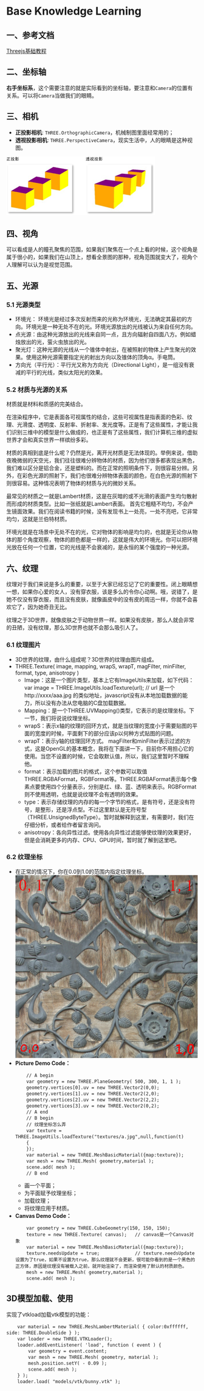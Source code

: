 # Base Knowledge Learning

## 一、参考文档

[Threejs基础教程](http://www.hewebgl.com/article/articledir/1)

## 二、坐标轴

**右手坐标系**，这个需要注意的就是实际看到的坐标轴，要注意和`Camera`的位置有关系。可以将`Camera`当做我们的眼睛。

## 三、相机

* **正投影相机**: `THREE.OrthographicCamera`，机械制图里面经常用的；
* **透视投影相机**: `THREE.PerspectiveCamera`，现实生活中，人的眼睛是这种视图。

![../img/CameraType.png](../img/CameraType.png)

## 四、视角

可以看成是人的瞳孔聚焦的范围，如果我们聚焦在一个点上看的时候，这个视角是属于很小的，如果我们在山顶上，想看全景图的那种，视角范围就变大了，视角个人理解可以认为是视觉范围。

## 五、光源

### 5.1 光源类型

* 环境光： 环境光是经过多次反射而来的光称为环境光，无法确定其最初的方向。环境光是一种无处不在的光。环境光源放出的光线被认为来自任何方向。
* 点光源：由这种光源放出的光线来自同一点，且方向辐射自四面八方。例如蜡烛放出的光，萤火虫放出的光。
* 聚光灯：这种光源的光线从一个锥体中射出，在被照射的物体上产生聚光的效果。使用这种光源需要指定光的射出方向以及锥体的顶角α。手电筒。
* 方向光（平行光）：平行光又称为方向光（Directional Light），是一组没有衰减的平行的光线，类似太阳光的效果。

### 5.2 材质与光源的关系

材质就是材料和质感的完美结合。

在渲染程序中，它是表面各可视属性的结合，这些可视属性是指表面的色彩、纹理、光滑度、透明度、反射率、折射率、发光度等。正是有了这些属性，才能让我们识别三维中的模型是什么做成的，也正是有了这些属性，我们计算机三维的虚拟世界才会和真实世界一样缤纷多彩。　

材质的真相到底是什么呢？仍然是光，离开光材质是无法体现的。举例来说，借助夜晚微弱的天空光，我们往往很难分辨物体的材质，因为他们很多都表现出黑色，我们难以区分是铝合金，还是塑料的。而在正常的照明条件下，则很容易分辨。另外，在彩色光源的照射下，我们也很难分辨物体表面的颜色，在白色光源的照射下则很容易。这种情况表明了物体的材质与光的微妙关系。

最常见的材质之一就是Lambert材质，这是在灰暗的或不光滑的表面产生均匀散射而形成的材质类型。比如一张纸就是Lambert表面。 首先它粗糙不均匀，不会产生镜面效果。我们在阅读书籍的时候，没有发现书上一处亮，一处不亮吧，它非常均匀，这就是兰伯特材质。

环境光就是在场景中无处不在的光，它对物体的影响是均匀的，也就是无论你从物体的那个角度观察，物体的颜色都是一样的，这就是伟大的环境光。你可以把环境光放在任何一个位置，它的光线是不会衰减的，是永恒的某个强度的一种光源。

## 六、纹理

纹理对于我们来说是多么的重要，以至于大家已经忘记了它的重要性。闭上眼睛想一想，如果你心爱的女人，没有穿衣服，该是多么的令你心动啊。哦，说错了，是她不仅没有穿衣服，而且没有皮肤，就像画皮中的没有皮的周迅一样，你就不会喜欢它了，因为她奇丑无比。

纹理之于3D世界，就像皮肤之于动物世界一样。如果没有皮肤，那么人就会非常的丑陋，没有纹理，那么3D世界也就不会那么吸引人了。

### 6.1 纹理图片

* 3D世界的纹理，由什么组成呢？3D世界的纹理由图片组成。
* THREE.Texture( image, mapping, wrapS, wrapT, magFilter, minFilter, format, type, anisotropy )
  * Image：这是一个图片类型，基本上它有ImageUtils来加载，如下代码：  
    var image = THREE.ImageUtils.loadTexture(url); // url 是一个http://xxxx/aaa.jpg 的类似地址，javascript没有从本地加载数据的能力，所以没有办法从您电脑的C盘加载数据。
  * Mapping：是一个THREE.UVMapping()类型，它表示的是纹理坐标。下一节，我们将说说纹理坐标。
  * wrapS：表示x轴的纹理的回环方式，就是当纹理的宽度小于需要贴图的平面的宽度的时候，平面剩下的部分应该p以何种方式贴图的问题。
  * wrapT：表示y轴的纹理回环方式。 magFilter和minFilter表示过滤的方式，这是OpenGL的基本概念，我将在下面讲一下，目前你不用担心它的使用。当您不设置的时候，它会取默认值，所以，我们这里暂时不理睬他。
  * format：表示加载的图片的格式，这个参数可以取值THREE.RGBAFormat，RGBFormat等。THREE.RGBAFormat表示每个像素点要使用四个分量表示，分别是红、绿、蓝、透明来表示。RGBFormat则不使用透明，也就是说纹理不会有透明的效果。
  * type：表示存储纹理的内存的每一个字节的格式，是有符号，还是没有符号，是整形，还是浮点型。不过这里默认是无符号型（THREE.UnsignedByteType）。暂时就解释到这里，有需要时，我们在仔细分析，或者给作者留言询问。
  * anisotropy：各向异性过滤。使用各向异性过滤能够使纹理的效果更好，但是会消耗更多的内存、CPU、GPU时间，暂时就了解到这里吧。

### 6.2 纹理坐标

* 在正常的情况下，你在0.0到1.0的范围内指定纹理坐标。  
  ![../img/Texture_Coordinate.png](../img/Texture_Coordinate.png)
* **Picture Demo Code：**
  ```
      // A begin
      var geometry = new THREE.PlaneGeometry( 500, 300, 1, 1 );
      geometry.vertices[0].uv = new THREE.Vector2(0,0);
      geometry.vertices[1].uv = new THREE.Vector2(2,0);
      geometry.vertices[2].uv = new THREE.Vector2(2,2);
      geometry.vertices[3].uv = new THREE.Vector2(0,2);
      // A end
      // B begin
      // 纹理坐标怎么弄
      var texture = THREE.ImageUtils.loadTexture("textures/a.jpg",null,function(t)
      {
      });
      var material = new THREE.MeshBasicMaterial({map:texture});
      var mesh = new THREE.Mesh( geometry,material );
      scene.add( mesh );
      // B end 
  ```
  * 画一个平面；
  * 为平面赋予纹理坐标；
  * 加载纹理；
  * 将纹理应用于材质。
* **Canvas Demo Code：**
  ```
      var geometry = new THREE.CubeGeometry(150, 150, 150);
      texture = new THREE.Texture( canvas);   // canvas是一个Canvas对象
      var material = new THREE.MeshBasicMaterial({map:texture});
      texture.needsUpdate = true;             // texture.needsUpdate设置为了true，如果不设置为true，那么纹理就不会更新，很可能你看到的是一个黑色的正方体，原因是纹理没有被载入之前，就开始渲染了，而渲染使用了默认的材质颜色。
      mesh = new THREE.Mesh( geometry,material );
      scene.add( mesh );
  ```

## 3D模型加载、使用

实现了vtkload加载vtk模型的功能：  
```
    var material = new THREE.MeshLambertMaterial( { color:0xffffff, side: THREE.DoubleSide } );
    var loader = new THREE.VTKLoader();
    loader.addEventListener( 'load', function ( event ) {
        var geometry = event.content;
        var mesh = new THREE.Mesh( geometry, material );
        mesh.position.setY( - 0.09 );
        scene.add( mesh );
    } );
    loader.load( "models/vtk/bunny.vtk" );  
```
